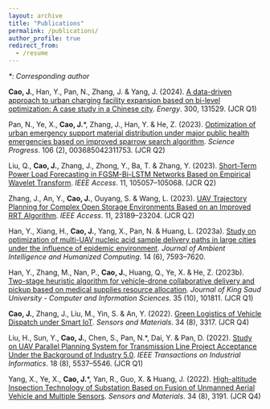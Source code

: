 ```yaml
---
layout: archive
title: "Publications"
permalink: /publications/
author_profile: true
redirect_from:
  - /resume
---
```


_*: Corresponding author_

**Cao, J.**, Han, Y., Pan, N., Zhang, J. & Yang, J. (2024). [A data-driven approach to urban charging
facility expansion based on bi-level optimization: A case study in a Chinese city](https://doi.org/10.1016/j.energy.2024.131529). _Energy_.
300, 131529. (JCR Q1)

Pan, N., Ye, X., **Cao, J.***, Zhang, J., Han, Y. & He, Z. (2023). [Optimization of urban emergency
support material distribution under major public health emergencies based on improved
sparrow search algorithm](https://doi.org/10.1177/00368504231175328). _Science Progress_. 106 (2), 003685042311753. (JCR Q2)

Liu, Q., **Cao, J.**, Zhang, J., Zhong, Y., Ba, T. & Zhang, Y. (2023). [Short-Term Power Load
Forecasting in FGSM-Bi-LSTM Networks Based on Empirical Wavelet Transform](https://doi.org/10.1109/ACCESS.2023.3316516). _IEEE
Access_. 11, 105057–105068. (JCR Q2)

Zhang, J., An, Y., **Cao, J.**, Ouyang, S. & Wang, L. (2023). [UAV Trajectory Planning for
Complex Open Storage Environments Based on an Improved RRT Algorithm](https://doi.org/10.1109/ACCESS.2023.3252018). _IEEE
Access_. 11, 23189–23204. (JCR Q2)

Han, Y., Xiang, H., **Cao, J.**, Yang, X., Pan, N. & Huang, L. (2023a). [Study on optimization of
multi-UAV nucleic acid sample delivery paths in large cities under the influence of
epidemic environment](https://doi.org/10.1007/s12652-023-04572-2). _Journal of Ambient Intelligence and Humanized Computing_. 14
(6), 7593–7620.

Han, Y., Zhang, M., Nan, P., **Cao, J.**, Huang, Q., Ye, X. & He, Z. (2023b). [Two-stage heuristic
algorithm for vehicle-drone collaborative delivery and pickup based on medical supplies
resource allocation](https://doi.org/10.1016/j.jksuci.2023.101811). _Journal of King Saud University - Computer and Information Sciences_.
35 (10), 101811. (JCR Q1)

**Cao, J.**, Zhang, J., Liu, M., Yin, S. & An, Y. (2022). [Green Logistics of Vehicle Dispatch under
Smart IoT](https://doi.org/10.18494/SAM3934). _Sensors and Materials_. 34 (8), 3317. (JCR Q4)

Liu, H., Sun, Y., **Cao, J.**, Chen, S., Pan, N.*, Dai, Y. & Pan, D. (2022). [Study on UAV Parallel
Planning System for Transmission Line Project Acceptance Under the Background of
Industry 5.0](https://doi.org/10.1109/TII.2022.3142723). _IEEE Transactions on Industrial Informatics_. 18 (8), 5537–5546. (JCR Q1)

Yang, X., Ye, X., **Cao, J.***, Yan, R., Guo, X. & Huang, J. (2022). [High-altitude Inspection
Technology of Substation Based on Fusion of Unmanned Aerial Vehicle and Multiple
Sensors](https://doi.org/10.18494/SAM3933). _Sensors and Materials_. 34 (8), 3191. (JCR Q4)

